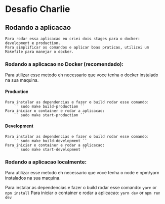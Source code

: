 # Desafio Charlie

## Rodando a aplicacao 

    Para rodar essa aplicacao eu criei dois stages para o docker: development e production.
    Para simplificar os comandos e aplicar boas praticas, utilizei um Makefile para manejar o docker.

### Rodando a aplicacao no Docker (recomendado):

Para utilizar esse metodo eh necessario que voce tenha o docker instalado na sua maquina.

#### Production

    Para instalar as dependencias e fazer o build rodar esse comando:
        `` sudo make build-production ``
    Para iniciar o container e rodar a aplicacao:
        `` sudo make start-production ``

#### Development

    Para instalar as dependencias e fazer o build rodar esse comando:
        `` sudo make build-development ``
    Para iniciar o container e rodar a aplicacao:
        `` sudo make start-development ``

### Rodando a aplicacao localmente:

Para utilizar esse metodo eh necessario que voce tenha o node e npm/yarn instalados na sua maquina.

Para instalar as dependencias e fazer o build rodar esse comando:
    `` yarn `` or `` npm install ``
Para iniciar o container e rodar a aplicacao:
    `` yarn dev `` or `` npm run dev ``
        
